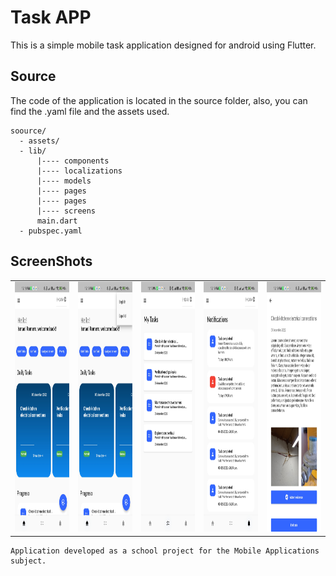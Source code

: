 # Task APP


This is a simple mobile task application designed for android using Flutter. 

## Source
The code of the application is located in the source folder, also, you can find the .yaml file and the assets used.
``` 
soource/
  - assets/
  - lib/
      |---- components
      |---- localizations
      |---- models
      |---- pages
      |---- pages
      |---- screens 
      main.dart
  - pubspec.yaml
```

## ScreenShots

<table>
  <tr>
    <td> <img src="doc/images/home.jpg" height="400em" /> </td>
    <td> <img src="doc/images/Language.jpg" height="400em" /> </td>
    <td> <img src="doc/images/MyTasks.jpg" height="400em" /> </td>
    <td> <img src="doc/images/Notifications.jpg" height="400em" /> </td>
    <td> <img src="doc/images/Details.jpg" height="400em" /> </td>
  </tr>
</table>


``` 
Application developed as a school project for the Mobile Applications subject.  
```
